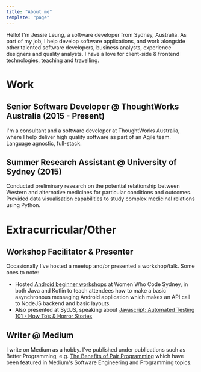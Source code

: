 ```yaml
---
title: "About me"
template: "page"
---
```


Hello! I'm Jessie Leung, a software developer from Sydney, Australia. As part of my job, I help develop software applications, and work alongside other talented software developers, business analysts, experience designers and quality analysts. I have a love for client-side & frontend technologies, teaching and travelling. 

# Work

## Senior Software Developer @ ThoughtWorks Australia (2015 - Present)
I'm a consultant and a software developer at ThoughtWorks Australia, where I help deliver high quality software as part of an Agile team. Language agnostic, full-stack.  

## Summer Research Assistant @ University of Sydney (2015)
Conducted preliminary research on the potential relationship between Western and alternative medicines for particular conditions and outcomes. Provided data visualisation capabilities to study complex medicinal relations using Python.


# Extracurricular/Other 

## Workshop Facilitator & Presenter
Occasionally I've hosted a meetup and/or presented a workshop/talk. Some ones to note: 
- Hosted [Android beginner workshops](https://www.meetup.com/Women-Who-Code-Sydney/events/244650072/) at Women Who Code Sydney, in both Java and Kotlin to teach attendees how to make a basic asynchronous messaging Android application which makes an API call to NodeJS backend and basic layouts. 
- Also presented at SydJS, speaking about [Javascript: Automated Testing 101 - How To’s & Horror Stories](https://www.sydjs.com/meetups/testing-1-2) 

## Writer @ Medium
I write on Medium as a hobby. I've published under publications such as Better Programming, e.g. [The Benefits of Pair Programming](https://medium.com/better-programming/when-pair-programming-works-it-works-really-well-heres-why-c51857bbcf0f?source=friends_link&sk=a70583b89969df79214763e48a9a02b0)  which have been featured in Medium's Software Engineering and Programming topics. 